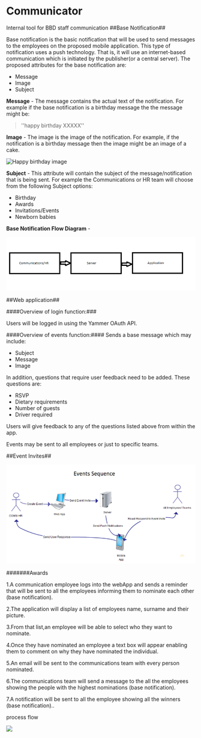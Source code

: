 Communicator
============
Internal tool for BBD staff communication
##Base Notification##

Base notification is the basic notification that will be used to send messages to the employees on the proposed mobile application. This type of notification uses a push technology. That is, it will use an internet-based communication which is initiated by the publisher(or a central server). The proposed attributes for the base notification are:

- Message
- Image
- Subject

**Message** - The message contains the actual text of the notification. For example if the base notification is a birthday message the the message might be:
> ''happy birthday XXXXX'' 

**Image** - The image is the image of the notification. For example, if the notification is a birthday message then the image might be an image of a cake.

![Happy birthday image](https://f.cloud.github.com/assets/1060960/848359/67b215c2-f45d-11e2-8935-ee987ccca3a9.jpg)

**Subject** - This attribute will contain the subject of the message/notification that is being sent. For example the Communications or HR team will choose from the following Subject options: 

- Birthday
- Awards
- Invitations/Events
- Newborn babies

**Base Notification Flow Diagram** - 

![Base Flow Diagram](BaseNoteFlow.png)

##Web application##

####Overview of login function:###

Users will be logged in using the Yammer OAuth API.

####Overview of events function:####
Sends a base message which may include: 

- Subject
- Message
- Image

In addition, questions that require user feedback need to be added.
These questions are:

 -  RSVP
 -  Dietary requirements
 -  Number of guests
 -  Driver required

Users will give feedback to any of the questions listed above from within the app.
	
Events may be sent to all employees or just to specific teams.

##Event Invites##
 
![Events Sequence Diagram](eventsequence.png)

#######Awards 

1.A communication employee logs into the webApp and sends
a reminder that will be sent to all the employees informing them to nominate each other (base notification). 
 
2.The application will display a list of employees name, surname and their picture.

3.From that list,an employee will be able to select who they want to nominate.

4.Once they have nominated an employee a text box will appear enabling them to comment on why they have nominated the individual.

5.An email will be sent to the communications team with every person nominated. 

6.The communications team will send a message to the all the employees showing the people with the highest nominations (base notification). 

7.A notification will be sent to all the employee showing all the winners (base notification)..

process flow

![](C:\Users\bbdnet1176\Desktop\Communicator\activityone.png)
